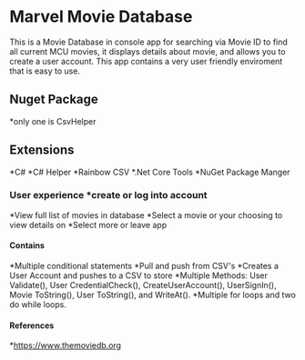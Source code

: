 # Marvel Movie Database

This is a Movie Database in console app for searching via Movie ID to find all current MCU movies, it displays details about movie, and allows you to create a user account. This app contains a very user friendly enviroment that is easy to use.

## Nuget Package 
*only one is CsvHelper

## Extensions 
*C# 
*C# Helper 
*Rainbow CSV *.Net Core Tools *NuGet Package Manger

### User experience *create or log into account 
*View full list of movies in database 
*Select a movie or your choosing to view details on 
*Select more or leave app

#### Contains 
*Multiple conditional statements 
*Pull and push from CSV's 
*Creates a User Account and pushes to a CSV to store *Multiple Methods: User Validate(), User CredentialCheck(), CreateUserAccount(), UserSignIn(), Movie ToString(), User ToString(), and WriteAt(). *Multiple for loops and two do while loops.

#### References
*https://www.themoviedb.org
